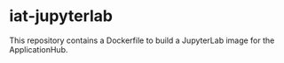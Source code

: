 # iat-jupyterlab

This repository contains a Dockerfile to build a JupyterLab image for the ApplicationHub.

